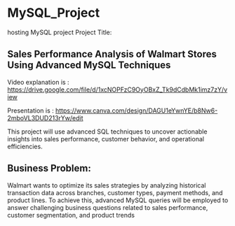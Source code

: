 # MySQL_Project
hosting MySQL project
Project Title: 

## Sales Performance Analysis of Walmart Stores Using Advanced MySQL Techniques

Video explanation is : https://drive.google.com/file/d/1xcNOPFzC9OyOBxZ_Tk9dCdbMk1imz7zY/view

Presentation is : https://www.canva.com/design/DAGU1eYwnYE/b8Nw6-2mboVL3DUD213rYw/edit

This project will use advanced SQL techniques to uncover actionable insights into sales performance, customer behavior, and operational efficiencies.

## Business Problem:
Walmart wants to optimize its sales strategies by analyzing historical transaction
data across branches, customer types, payment methods, and product lines. To
achieve this, advanced MySQL queries will be employed to answer challenging
business questions related to sales performance, customer segmentation, and
product trends
